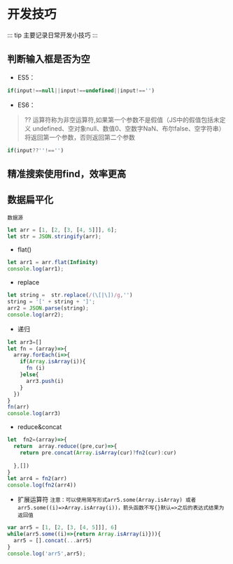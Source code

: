 
# 开发技巧

::: tip
主要记录日常开发小技巧
:::

## 判断输入框是否为空

- ES5：
  
```js
if(input!==null||input!==undefined||input!=='')
```

- ES6：

> ?? 运算符称为非空运算符,如果第一个参数不是假值（JS中的假值包括未定义 undefined、空对象null、数值0、空数字NaN、布尔false、空字符串）将返回第一个参数，否则返回第二个参数  

```js
if(input??''!=='')
```

## 精准搜索使用find，效率更高
  
## 数据扁平化

`数据源`

```js
let arr = [1, [2, [3, [4, 5]]], 6];
let str = JSON.stringify(arr);
```

- flat()

```js
let arr1 = arr.flat(Infinity)
console.log(arr1);
```

- replace

```js
let string =  str.replace(/(\[|\])/g,'')
string = '[' + string + ']';
arr2 = JSON.parse(string);
console.log(arr2);
```

- 递归

```js
let arr3=[]
let fn = (array)=>{
  array.forEach(i=>{
    if(Array.isArray(i)){
      fn (i)
    }else{
      arr3.push(i)
    }
  })
}
fn(arr)
console.log(arr3)
```

- reduce&concat

```js
let  fn2=(array)=>{
  return  array.reduce((pre,cur)=>{
    return pre.concat(Array.isArray(cur)?fn2(cur):cur)
    
  },[])
}
let arr4 = fn2(arr)
console.log(fn2(arr4))
```

- 扩展运算符
`注意：可以使用简写形式arr5.some(Array.isArray) 或者 arr5.some((i)=>Array.isArray(i))，箭头函数不写{}默认=>之后的表达式结果为返回值`

```js
var arr5 = [1, [2, [3, [4, 5]]], 6]
while(arr5.some((i)=>{return Array.isArray(i)})){
  arr5 = [].concat(...arr5)
}
console.log('arr5',arr5);
```
